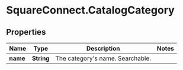 # SquareConnect.CatalogCategory

## Properties
Name | Type | Description | Notes
------------ | ------------- | ------------- | -------------
**name** | **String** | The category&#39;s name. Searchable. | 


